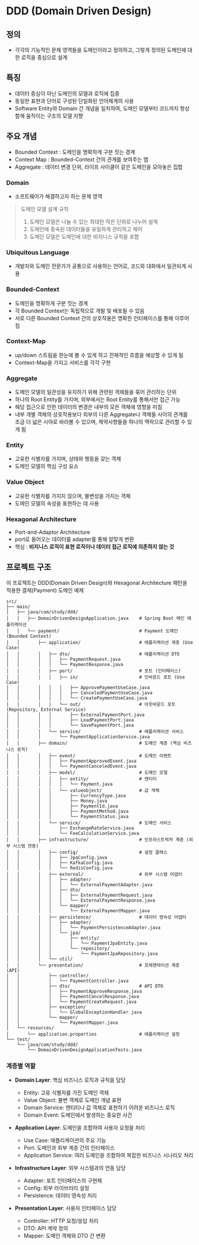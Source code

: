 # DDD (Domain Driven Design)

## 정의
- 각각의 기능적인 문제 영역들을 도메인이라고 정의하고, 그렇게 정의된 도메인에 대한 로직을 중심으로 설계

## 특징
- 데이터 중심이 아닌 도메인의 모델과 로직에 집중
- 동일한 표현과 단어로 구성된 단일화된 언어체계의 사용
- Software Entity와 Domain 간 개념을 일치하여, 도메인 모델부터 코드까지 항상 함께 움직이는 구조의 모델 지향

## 주요 개념
- Bounded Context : 도메인을 명확하게 구분 짓는 경계
- Context Map : Bounded-Context 간의 관계를 보여주는 맵
- Aggregate : 데이터 변경 단위, 라이프 사이클이 같은 도메인을 모아놓은 집합

### Domain
- 소프트웨어가 해결하고자 하는 문제 영역

> 도메인 모델 설계 규칙
> 1. 도메인 모델은 나눌 수 있는 최대한 작은 단위로 나누어 설계
> 2. 도메인에 종속된 데이터들을 유일하게 관리하고 제어
> 3. 도메인 모델은 도메인에 대한 비지니스 규칙을 포함

### Ubiquitous Language
- 개발자와 도메인 전문가가 공통으로 사용하는 언어로, 코드와 대화에서 일관되게 사용

### Bounded-Context
- 도메인을 명확하게 구분 짓는 경계
- 각 Bounded Context는 독립적으로 개발 및 배포될 수 있음
- 서로 다른 Bounded Context 간의 상호작용은 명확한 인터페이스를 통해 이루어짐

### Context-Map
- up/down 스트림을 한눈에 볼 수 있게 하고 전체적인 흐름을 예상할 수 있게 됨
- Context-Map을 가지고 서비스를 각각 구현

### Aggregate
- 도메인 모델의 일관성을 유지하기 위해 관련된 객체들을 묶어 관리하는 단위
- 하나의 Root Entity를 가지며, 외부에서는 Root Entity를 통해서만 접근 가능
- 해당 접근으로 인한 데이터의 변경은 내부의 모든 객체에 영향을 미침
- 내부 개별 객체의 상호작용보다 외부의 다른 Aggregate나 객체들 사이의 관계를 조금 더 넓은 시야로 바라볼 수 있으며, 제약사항들을 하나의 맥락으로 관리할 수 있게 됨

### Entity
- 고유한 식별자를 가지며, 상태와 행동을 갖는 객체
- 도메인 모델의 핵심 구성 요소

### Value Object
- 고유한 식별자를 가지지 않으며, 불변성을 가지는 객체
- 도메인 모델의 속성을 표현하는 데 사용

### Hexagonal Architecture 
- Port-and-Adaptor Architecture
- port로 들어오는 데이터를 adapter를 통해 알맞게 변환
- 핵심 : **비지니스 로직이 표현 로직이나 데이터 접근 로직에 의존하지 않는 것**

## 프로젝트 구조

이 프로젝트는 DDD(Domain Driven Design)와 Hexagonal Architecture 패턴을 적용한 결제(Payment) 도메인 예제

```
src/
├── main/
│   ├── java/com/study/ddd/
│   │   ├── DomainDrivenDesignApplication.java    # Spring Boot 메인 애플리케이션
│   │   └── payment/                              # Payment 도메인 (Bounded Context)
│   │       ├── application/                      # 애플리케이션 계층 (Use Case)
│   │       │   ├── dto/                          # 애플리케이션 DTO
│   │       │   │   ├── PaymentRequest.java
│   │       │   │   └── PaymentResponse.java
│   │       │   ├── port/                         # 포트 (인터페이스)
│   │       │   │   ├── in/                       # 인바운드 포트 (Use Case)
│   │       │   │   │   ├── ApprovePaymentUseCase.java
│   │       │   │   │   ├── CanceledPaymentUseCase.java
│   │       │   │   │   └── CreatePaymentUseCase.java
│   │       │   │   └── out/                      # 아웃바운드 포트 (Repository, External Service)
│   │       │   │       ├── ExternalPaymentPort.java
│   │       │   │       ├── LoadPaymentPort.java
│   │       │   │       └── SavePaymentPort.java
│   │       │   └── service/                      # 애플리케이션 서비스
│   │       │       └── PaymentApplicationService.java
│   │       ├── domain/                           # 도메인 계층 (핵심 비즈니스 로직)
│   │       │   ├── event/                        # 도메인 이벤트
│   │       │   │   ├── PaymentApprovedEvent.java
│   │       │   │   └── PaymentCanceledEvent.java
│   │       │   ├── model/                        # 도메인 모델
│   │       │   │   ├── entity/                   # 엔티티
│   │       │   │   │   └── Payment.java
│   │       │   │   └── valueobject/              # 값 객체
│   │       │   │       ├── CurrencyType.java
│   │       │   │       ├── Money.java
│   │       │   │       ├── PaymentId.java
│   │       │   │       ├── PaymentMethod.java
│   │       │   │       └── PaymentStatus.java
│   │       │   └── service/                      # 도메인 서비스
│   │       │       ├── ExchangeRateService.java
│   │       │       └── FeeCalculationService.java
│   │       ├── infrastructure/                   # 인프라스트럭처 계층 (외부 시스템 연동)
│   │       │   ├── config/                       # 설정 클래스
│   │       │   │   ├── JpaConfig.java
│   │       │   │   ├── KafkaConfig.java
│   │       │   │   └── RedisConfig.java
│   │       │   ├── external/                     # 외부 시스템 어댑터
│   │       │   │   ├── adapter/
│   │       │   │   │   └── ExternalPaymentAdapter.java
│   │       │   │   ├── dto/
│   │       │   │   │   ├── ExternalPaymentRequest.java
│   │       │   │   │   └── ExternalPaymentResponse.java
│   │       │   │   └── mapper/
│   │       │   │       └── ExternalPaymentMapper.java
│   │       │   ├── persistence/                  # 데이터 영속성 어댑터
│   │       │   │   ├── adapter/
│   │       │   │   │   └── PaymentPersistenceAdapter.java
│   │       │   │   └── jpa/
│   │       │   │       ├── entity/
│   │       │   │       │   └── PaymentJpaEntity.java
│   │       │   │       └── repository/
│   │       │   │           └── PaymentJpaRepository.java
│   │       │   └── util/
│   │       └── presentation/                     # 프레젠테이션 계층 (API)
│   │           ├── controller/
│   │           │   └── PaymentController.java
│   │           ├── dto/                          # API DTO
│   │           │   ├── PaymentApproveResponse.java
│   │           │   ├── PaymentCancelResponse.java
│   │           │   └── PaymentCreateRequest.java
│   │           ├── exception/
│   │           │   └── GlobalExceptionHandler.java
│   │           └── mapper/
│   │               └── PaymentMapper.java
│   └── resources/
│       └── application.properties                # 애플리케이션 설정
└── test/
    └── java/com/study/ddd/
        └── DomainDrivenDesignApplicationTests.java
```

### 계층별 역할

- **Domain Layer**: 핵심 비즈니스 로직과 규칙을 담당
  - Entity: 고유 식별자를 가진 도메인 객체
  - Value Object: 불변 객체로 도메인 개념 표현
  - Domain Service: 엔티티나 값 객체로 표현하기 어려운 비즈니스 로직
  - Domain Event: 도메인에서 발생하는 중요한 사건

- **Application Layer**: 도메인을 조합하여 사용자 요청을 처리
  - Use Case: 애플리케이션의 주요 기능
  - Port: 도메인과 외부 계층 간의 인터페이스
  - Application Service: 여러 도메인을 조합하여 복잡한 비즈니스 시나리오 처리

- **Infrastructure Layer**: 외부 시스템과의 연동 담당
  - Adapter: 포트 인터페이스의 구현체
  - Config: 외부 라이브러리 설정
  - Persistence: 데이터 영속성 처리

- **Presentation Layer**: 사용자 인터페이스 담당
  - Controller: HTTP 요청/응답 처리
  - DTO: API 계약 정의
  - Mapper: 도메인 객체와 DTO 간 변환
